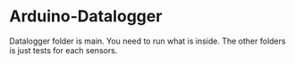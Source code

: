 # Arduino-Datalogger
Datalogger folder is main. You need to run what is inside.
The other folders is just tests for each sensors.
